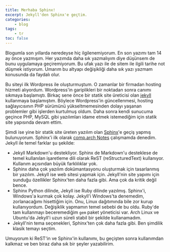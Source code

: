 ```yaml
---
title: Merhaba Sphinx!
excerpt: Jekyll'den Sphinx'e geçtim.
categories:
    - blog
tags:
    - tr
toc: false
---
```


Blogumla son yıllarda neredeyse hiç ilgilenemiyorum. En son yazımı tam 14 ay
önce yazmışım. Her yazımda daha sık yazmalıyım diye düşünsem de bunu uygulamaya
geçiremiyorum. Bu ufak yazı ile de sitem ile ilgili tarihe not düşmek istiyorum.
Umarım bu altyapı değişikliği daha sık yazı yazmam konusunda da faydalı olur.

Bu siteyi ilk Wordpress ile oluşturmuştum. O zamanlar bir firmadan hosting
hizmeti alıyordum. Wordpress'in gariplikleri bir noktadan sonra canımı sıkmaya
başlamıştı. Birkaç sene önce bir statik site üreticisi olan
[jekyll](https://jekyllrb.com/) kullanmaya başlamıştım. Böylece Wordpress'in
güncellenmesi, hosting sağlayıcısının PHP sürümünü yükseltmemesinden dolayı
yaşanan problemler gibi işlerden kurtulmuş oldum. Daha sonra kendi sunucuma
geçince PHP, MySQL gibi yazılımları idame etmek istemediğim için statik site
yapısında devam ettim.

Şimdi ise yine bir statik site üreten yazılım olan
[Sphinx](https://www.sphinx-doc.org/)'e geçiş yapmış bulunuyorum. Sphinx'i ilk
olarak [comp.arch Notes](https://github.com/alperyazar/comp.arch-notes)
çalışmamda denedim. Jekyll ile temel farklar şu şekilde:

* Jekyll Markdown'u destekliyor. Sphinx de Markdown'u desteklese de temel
  kullanılan işaretleme dili olarak ReST (reStructuredText) kullanıyor. Kullanım
  açısından büyük farklılıklar yok.
* Sphinx daha çok yazılım dokümantasyonu oluşturmak için tasarlanmış bir
  yazılım. Jekyll ise web sitesi yapmak için. Jekyll'nin site yapımı için
  sunduğu özellikler Sphinx'ten daha fazla gibi. Ama çok da kritik değil bence.
* Sphinx Python dilinde, Jekyll ise Ruby dilinde yazılmış. Sphinx'i, Windows'a
  kurmak çok kolay. Jekyll'i Windows'ta denemedim, zorlanacağımı hisettiğim
  için. Onu, Linux dağıtımında bile zor kurup kullanıyordum. Değişiklik yapmamın
  temel sebebi de bu oldu. Ruby'de tam kullanmayı beceremediğim `gem` paket
  yöneticisi var. Arch Linux ve Ubuntu'da Jekyll'i uzun süreli stabil bir
  şekilde kullanamadım.
* Jekyll'nin tema seçenekleri, Sphinx'ten çok daha fazla gibi. Ben şimdilik
  klasik temayı seçtim.

Umuyorum ki ReST'in ve Sphinx'in kullanımı, bu geçişten sonra kullanımdan
kalkmaz ve ben biraz daha sık bir şeyler yazabilirim.
